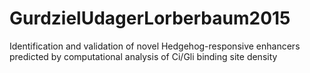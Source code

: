 # GurdzielUdagerLorberbaum2015
Identification and validation of novel Hedgehog-responsive enhancers predicted by computational analysis of Ci/Gli binding site density
